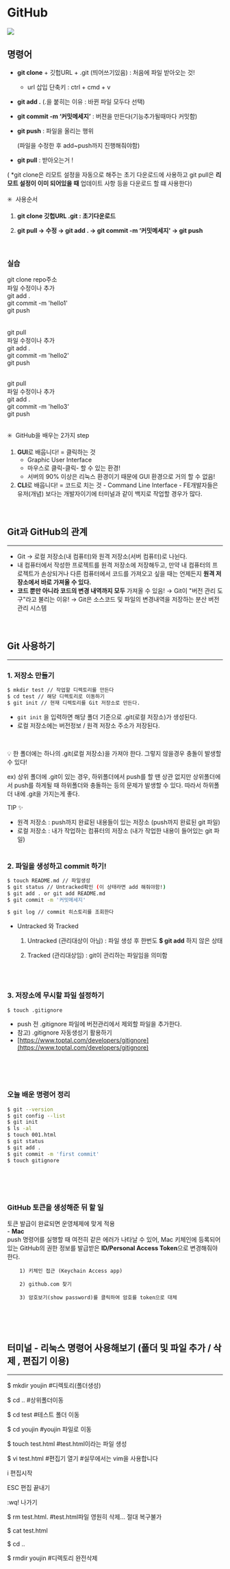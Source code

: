 # GitHub

<img src="img/0901.png">

## **명령어**

- **git clone** + 깃헙URL + .git (띄어쓰기있음) : 처음에 파일 받아오는 것!
  - url 삽입 단축키 : ctrl + cmd + v
- **git add .** (.을 붙히는 이유 : 바뀐 파일 모두다 선택)
- **git commit -m ‘커밋메세지’** : 버젼을 만든다(기능추가될때마다 커밋함)
- **git push** : 파일을 올리는 행위

  (파일을 수정한 후 add~push까지 진행해줘야함)

- **git pull** : 받아오는거 !

( \*git clone은 리모트 설정을 자동으로 해주는 초기 다운로드에 사용하고
git pull은 **리모트 설정이 이미 되어있을 때** 업데이트 사항 등을 다운로드 할 떄 사용한다)
<br><br>
✳️  사용순서

1. **git clone 깃헙URL .git : 초기다운로드**

2. **git pull → 수정 → git add . → git commit -m ‘커밋메세지' → git push**

<br>

### 실습<br>

git clone repo주소<br>
파일 수정이나 추가<br>
git add .<br>
git commit -m 'hello1'<br>
git push<br>
<br><br>
git pull<br>
파일 수정이나 추가<br>
git add .<br>
git commit -m 'hello2'<br>
git push<br><br>

git pull<br>
파일 수정이나 추가<br>
git add .<br>
git commit -m 'hello3'<br>
git push<br><br>

✳️  GitHub을 배우는 2가지 step

1. **GUI**로 배웁니다! = 클릭하는 것
   - Graphic User Interface
   - 마우스로 클릭-클릭- 할 수 있는 환경!
   - 서버의 90% 이상은 리눅스 환경이기 때문에 GUI 환경으로 거의 할 수 없음!
2. **CLI**로 배웁니다! = 코드로 치는 것 - Command Line Interface - FE개발자들은 유저(개념) 보다는 개발자이기에 터미널과 같이 백지로 작업할 경우가 많다.
   <br><br><br>

## Git과 GitHub의 관계

<hr>

- Git → 로컬 저장소(내 컴퓨터)와 원격 저장소(서버 컴퓨터)로 나뉜다.
- 내 컴퓨터에서 작성한 프로젝트를 원격 저장소에 저장해두고, 만약 내 컴퓨터의 프로젝트가 손상되거나 다른 컴퓨터에서 코드를 가져오고 싶을 때는 언제든지 **원격 저장소에서 바로 가져올 수 있다.**
- **코드 뿐만 아니라 코드의 변경 내역까지 모두** 가져올 수 있음!
  → Git이 "버전 관리 도구"라고 불리는 이유!
  → Git은 소스코드 및 파일의 변경내역을 저장하는 분산 버전 관리 시스템
  <br><br><br>

## Git 사용하기

<hr>

### 1. 저장소 만들기

```bash
$ mkdir test // 작업할 디렉토리를 만든다
$ cd test // 해당 디렉토리로 이동하기
$ git init // 현재 디렉토리를 Git 저장소로 만든다.
```

- `git init` 을 입력하면 해당 폴더 기준으로 .git(로컬 저장소)가 생성된다.
- 로컬 저장소에는 버전정보 / 원격 저장소 주소가 저장된다.

<br>

💡 한 폴더에는 하나의 .git(로컬 저장소)을 가져야 한다. 그렇지 않을경우 충돌이 발생할 수 있다!

ex) 상위 폴더에 .git이 있는 경우, 하위폴더에서 push를 할 땐 상관 없지만 상위폴더에서 push를 하게될 때 하위폴더와 충돌하는 등의 문제가 발생할 수 있다.
따라서 하위폴더 내에 .git을 가지는게 좋다.
<br>

TIP ✨

- 원격 저장소 : push까지 완료된 내용들이 있는 저장소 (push까지 완료된 git 파일)
- 로컬 저장소 : 내가 작업하는 컴퓨터의 저장소 (내가 작업한 내용이 들어있는 git 파일)
  <br><br>

### 2. 파일을 생성하고 commit 하기!

```bash
$ touch README.md // 파일생성
$ git status // Untracked확인 (이 상태라면 add 해줘야함!)
$ git add . or git add README.md
$ git commit -m '커밋메세지'

$ git log // commit 히스토리를 조회한다
```

- Untracked 와 Tracked
  1. Untracked (관리대상이 아님) : 파일 생성 후 한번도 **$ git add** 하지 않은 상태

  2. Tracked (관리대상임) : git이 관리하는 파일임을 의미함

<br><br>

### 3. 저장소에 무시할 파일 설정하기

```bash
$ touch .gitignore
```

- push 전 .gitignore 파일에 버전관리에서 제외할 파일을 추가한다.
- 참고) .gitignore 자동생성기 활용하기
- [https://www.toptal.com/developers/gitignore](https://www.toptal.com/developers/gitignore)

<br><br><br>

### 오늘 배운 명령어 정리

```bash
$ git --version
$ git config --list
$ git init
$ ls -al
$ touch 001.html
$ git status
$ git add .
$ git commit -m 'first commit'
$ touch gitignore
```

<br><br><br>

### GitHub 토큰을 생성해준 뒤 할 일

토큰 발급이 완료되면 운영체제에 맞게 적용<br> - **Mac** <br>
push 명령어를 실행할 때 여전히 같은 에러가 나타날 수 있어, Mac 키체인에 등록되어 있는 GitHub의 권한 정보를 발급받은 **ID/Personal Access Token**으로 변경해줘야 한다.

        1) 키체인 접근 (Keychain Access app)

        2) github.com 찾기

        3) 암호보기(show password)를 클릭하여 암호를 token으로 대체



<br><br><br>

## 터미널 - 리눅스 명령어 사용해보기 (폴더 및 파일 추가 / 삭제 , 편집기 이용)

<hr>

$ mkdir youjin #디렉토리(폴더생성)

$ cd .. #상위폴더이동

$ cd test #테스트 폴더 이동

$ cd youjin #youjin 파일로 이동

$ touch test.html #test.html이라는 파일 생성

$ vi test.html #편집기 열기 #실무에서는 vim을 사용합니다

i 편집시작

ESC 편집 끝내기

:wq! 나가기

$ rm test.html. #test.html파일 영원히 삭제… 절대 복구불가

$ cat test.html

$ cd ..

$ rmdir youjin #디렉토리 완전삭제
